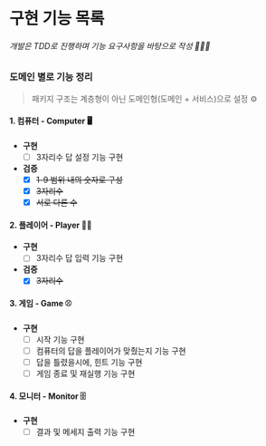 # 구현 기능 목록
###### 개발은 TDD로 진행하며 기능 요구사항을 바탕으로 작성 🧑🏻‍💻



### 도메인 별로 기능 정리 
> 패키지 구조는 계층형이 아닌 도메인형(도메인 + 서비스)으로 설정 ⚙️


#### 1. 컴퓨터 - Computer 🖥

* **구현**
  - [ ] 3자리수 답 설정 기능 구현

* **검증** 
  - [X] ~~1-9 범위 내의 숫자로 구성~~   
  - [X] ~~3자리수~~       
  - [X] ~~서로 다른 수~~  

#### 2. 플레이어 - Player 🙋🏻

* **구현**
  - [ ] 3자리수 답 입력 기능 구현 

* **검증**
  - [X] ~~3자리수~~
 
#### 3. 게임 - Game ⚾️

* **구현**
  - [ ] 시작 기능 구현
  - [ ] 컴퓨터의 답을 플레이어가 맞췄는지 기능 구현 
  - [ ] 답을 틀렸을시에, 힌트 기능 구현 
  - [ ] 게임 종료 및 재실행 기능 구현

#### 4. 모니터 - Monitor 🗄

* **구현**
  - [ ] 결과 및 메세지 출력 기능 구현 
